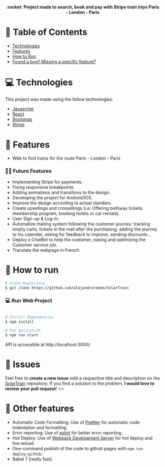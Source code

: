<div align="center">
  <h4>:rocket: Project made to search, book and pay with Stripe train trips Paris - London - Paris</h4>
</div>

# :pushpin: Table of Contents

* [Technologies](#computer-technologies)
* [Features](#rocket-features)
* [How to Run](#construction_worker-how-to-run)
* [Found a bug? Missing a specific feature?](#bug-issues)

# :computer: Technologies
This project was made using the follow technologies:

* [Javascript](https://www.javascript.com//)      
* [React](https://reactjs.org/)      
* [Bootstrap](https://getbootstrap.com/)       
* [Stripe](https://stripe.com/es)

# :rocket: Features

* Web to find trains for the route Paris - London - Paris

### :rocket::rocket: Future Features

* Implementing Stripe for payments.
* Fixing responsive breakpoints.
* Adding animations and transitions to the design.
* Developing the project for Android/IOS.
* Improve the design according to actual standars.
* Create upsellings and crossellings (i.e: Offering bothway tickets, membership program, booking hotels or car rentals).
* User Sign-up & Log-In.
* Automatize mailing system following the customer journey: tracking empty carts, tickets in the mail after the purchasing, adding the journey to his calendar, asking for feedback to improve, sending discounts...
* Deploy a ChatBot to help the customer, easing and optimizing the Customer service job.
* Translate the webpage in French.

# :construction_worker: How to run
```bash
# Clone Repository
$ git clone https://github.com/alejandroromon/SolarTrain
```

### 💻 Run Web Project

```bash

# Install Dependencies
$ npm install
```

```bash
# Run Aplication
$ npm run start
```
API is accessible at http://localhost:3000/

# :bug: Issues

Feel free to **create a new issue** with a respective title and description on the [SolarTrain](https://github.com/alejandroromon/SolarTrain/issues) repository. If you find a solution to the problem, **I would love to review your pull request**!
<>

#  :monocle_face: Other features

- Automatic Code Formatting: Use of [Prettier](https://prettier.io/) for automatic code indentation and formatting.
- Error reporting: Use of [eslint](https://eslint.org/) for better error reporting.
- Hot Deploy: Use of [Webpack Development Server](https://webpack.js.org/configuration/dev-server/) for hot deploy and live reload.
- One-command publish of the code to github pages with `npm run deploy:github`.
- Babel 7 (really fast).